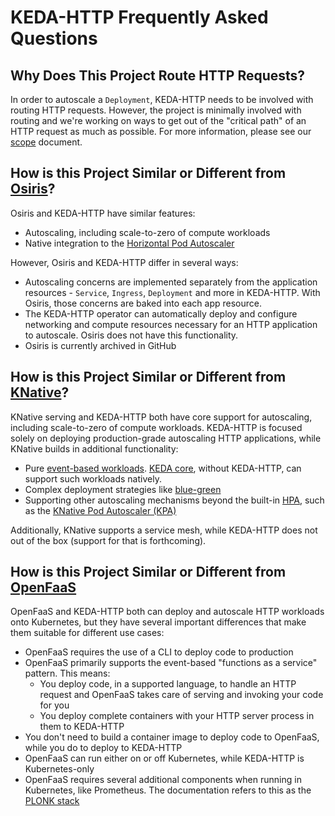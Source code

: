 # KEDA-HTTP Frequently Asked Questions

## Why Does This Project Route HTTP Requests?

In order to autoscale a `Deployment`, KEDA-HTTP needs to be involved with routing HTTP requests. However, the project is minimally involved with routing and we're working on ways to get out of the "critical path" of an HTTP request as much as possible. For more information, please see our [scope](./scope.md) document.

## How is this Project Similar or Different from [Osiris](https://github.com/deislabs/osiris)?

Osiris and KEDA-HTTP have similar features:

- Autoscaling, including scale-to-zero of compute workloads
- Native integration to the [Horizontal Pod Autoscaler](https://kubernetes.io/docs/tasks/run-application/horizontal-pod-autoscale/)

However, Osiris and KEDA-HTTP differ in several ways:

- Autoscaling concerns are implemented separately from the application resources - `Service`, `Ingress`, `Deployment` and more in KEDA-HTTP. With Osiris, those concerns are baked into each app resource.
- The KEDA-HTTP operator can automatically deploy and configure networking and compute resources necessary for an HTTP application to autoscale. Osiris does not have this functionality.
- Osiris is currently archived in GitHub

## How is this Project Similar or Different from [KNative](https://knative.dev/)?

KNative serving and KEDA-HTTP both have core support for autoscaling, including scale-to-zero of compute workloads. KEDA-HTTP is focused solely on deploying production-grade autoscaling HTTP applications, while KNative builds in additional functionality:

- Pure [event-based workloads](https://knative.dev/docs/eventing/). [KEDA core](https://github.com/kedacore/keda), without KEDA-HTTP, can support such workloads natively.
- Complex deployment strategies like [blue-green](https://knative.dev/docs/serving/samples/blue-green-deployment/)
- Supporting other autoscaling mechanisms beyond the built-in [HPA](https://kubernetes.io/docs/tasks/run-application/horizontal-pod-autoscale/), such as the [KNative Pod Autoscaler (KPA)](https://knative.dev/docs/serving/autoscaling/autoscaling-concepts/#knative-pod-autoscaler-kpa)

Additionally, KNative supports a service mesh, while KEDA-HTTP does not out of the box (support for that is forthcoming).

## How is this Project Similar or Different from [OpenFaaS](https://www.openfaas.com/)

OpenFaaS and KEDA-HTTP both can deploy and autoscale HTTP workloads onto Kubernetes, but they have several important differences that make them suitable for different use cases:

- OpenFaaS requires the use of a CLI to deploy code to production
- OpenFaaS primarily supports the event-based "functions as a service" pattern. This means:
  - You deploy code, in a supported language, to handle an HTTP request and OpenFaaS takes care of serving and invoking your code for you
  - You deploy complete containers with your HTTP server process in them to KEDA-HTTP
- You don't need to build a container image to deploy code to OpenFaaS, while you do to deploy to KEDA-HTTP
- OpenFaaS can run either on or off Kubernetes, while KEDA-HTTP is Kubernetes-only
- OpenFaaS requires several additional components when running in Kubernetes, like Prometheus. The documentation refers to this as the [PLONK stack](https://docs.openfaas.com/deployment/#plonk-stack)

